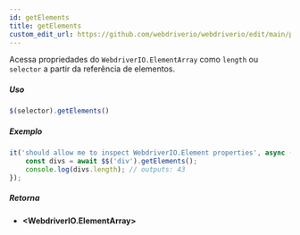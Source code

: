 ```yaml
---
id: getElements
title: getElements
custom_edit_url: https://github.com/webdriverio/webdriverio/edit/main/packages/webdriverio/src/commands/element/getElements.ts
---
```


Acessa propriedades do `WebdriverIO.ElementArray` como `length` ou `selector` a partir da referência de elementos.

##### Uso

```js
$(selector).getElements()
```

##### Exemplo

```ts title="getElements.ts"
it('should allow me to inspect WebdriverIO.Element properties', async () => {
    const divs = await $$('div').getElements();
    console.log(divs.length); // outputs: 43
});
```

##### Retorna

- **&lt;WebdriverIO.ElementArray&gt;**